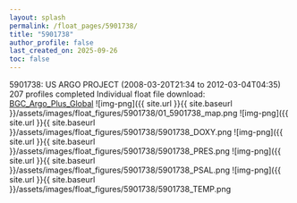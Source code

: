 ```yaml
---
layout: splash
permalink: /float_pages/5901738/
title: "5901738"
author_profile: false
last_created_on: 2025-09-26
toc: false
---
```

 
5901738: US ARGO PROJECT (2008-03-20T21:34 to 2012-03-04T04:35)
207 profiles completed
Individual float file download: [BGC_Argo_Plus_Global](https://ftp.soest.hawaii.edu/bgc_argo_plus/Individual_Floats/outliers_removed/5901738_Sprof_processed.nc)
![img-png]({{ site.url }}{{ site.baseurl }}/assets/images/float_figures/5901738/01_5901738_map.png
![img-png]({{ site.url }}{{ site.baseurl }}/assets/images/float_figures/5901738/5901738_DOXY.png
![img-png]({{ site.url }}{{ site.baseurl }}/assets/images/float_figures/5901738/5901738_PRES.png
![img-png]({{ site.url }}{{ site.baseurl }}/assets/images/float_figures/5901738/5901738_PSAL.png
![img-png]({{ site.url }}{{ site.baseurl }}/assets/images/float_figures/5901738/5901738_TEMP.png
